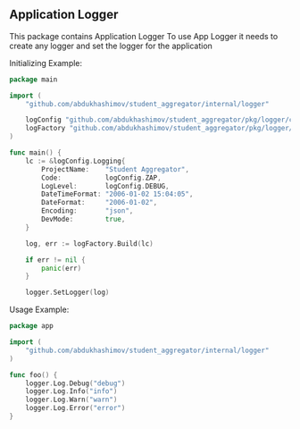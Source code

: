 ## Application Logger

This package contains Application Logger
To use App Logger it needs to create any logger and set the logger for the application

Initializing Example:
```go
package main

import (
	"github.com/abdukhashimov/student_aggregator/internal/logger"

	logConfig "github.com/abdukhashimov/student_aggregator/pkg/logger/config"
	logFactory "github.com/abdukhashimov/student_aggregator/pkg/logger/factory"
)

func main() {
	lc := &logConfig.Logging{
		ProjectName:    "Student Aggregator",
		Code:           logConfig.ZAP,
		LogLevel:       logConfig.DEBUG,
		DateTimeFormat: "2006-01-02 15:04:05",
		DateFormat:     "2006-01-02",
		Encoding:       "json",
		DevMode:        true,
	}

	log, err := logFactory.Build(lc)

	if err != nil {
		panic(err)
	}

	logger.SetLogger(log)
```

Usage Example:
```go
package app

import (
	"github.com/abdukhashimov/student_aggregator/internal/logger"
)

func foo() {
	logger.Log.Debug("debug")
	logger.Log.Info("info")
	logger.Log.Warn("warn")
	logger.Log.Error("error")
}
```
